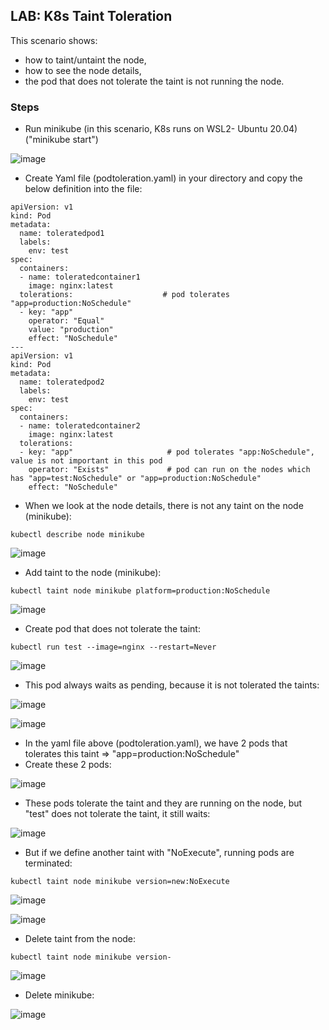 ## LAB: K8s Taint Toleration

This scenario shows:
- how to taint/untaint the node,
- how to see the node details,
- the pod that does not tolerate the taint is not running the node.


### Steps

- Run minikube  (in this scenario, K8s runs on WSL2- Ubuntu 20.04) ("minikube start")

![image](https://user-images.githubusercontent.com/10358317/153183333-371fe598-d5a4-4b86-9b5d-9e33f35063cc.png)

- Create Yaml file (podtoleration.yaml) in your directory and copy the below definition into the file:

``` 
apiVersion: v1
kind: Pod
metadata:
  name: toleratedpod1
  labels:
    env: test
spec:
  containers:
  - name: toleratedcontainer1
    image: nginx:latest
  tolerations:                    # pod tolerates "app=production:NoSchedule"
  - key: "app"
    operator: "Equal"
    value: "production"
    effect: "NoSchedule"
---
apiVersion: v1
kind: Pod
metadata:
  name: toleratedpod2
  labels:
    env: test
spec:
  containers:
  - name: toleratedcontainer2
    image: nginx:latest
  tolerations:
  - key: "app"                     # pod tolerates "app:NoSchedule", value is not important in this pod
    operator: "Exists"             # pod can run on the nodes which has "app=test:NoSchedule" or "app=production:NoSchedule"
    effect: "NoSchedule" 
```

- When we look at the node details, there is not any taint on the node (minikube):
```
kubectl describe node minikube
```
![image](https://user-images.githubusercontent.com/10358317/153669930-0ef1e295-f11d-49a3-9df0-4caae0a43349.png)

- Add taint to the node (minikube):
```
kubectl taint node minikube platform=production:NoSchedule
```
![image](https://user-images.githubusercontent.com/10358317/153670171-a5c3366b-c996-4d45-acd3-33dada7222b8.png)

- Create pod that does not tolerate the taint:
```
kubectl run test --image=nginx --restart=Never
```
![image](https://user-images.githubusercontent.com/10358317/153670451-f7a2657b-9c34-413e-8a00-b4c5f645e088.png)

- This pod always waits as pending, because it is not tolerated the taints:

![image](https://user-images.githubusercontent.com/10358317/153670590-3477dd11-d328-4291-96fa-8b811a301037.png)

![image](https://user-images.githubusercontent.com/10358317/153670825-0c2e7736-0d1c-4b97-be57-0fbae607ccc6.png)


- In the yaml file above (podtoleration.yaml), we have 2 pods that tolerates this taint => "app=production:NoSchedule"
- Create these 2 pods:

![image](https://user-images.githubusercontent.com/10358317/153671055-2bf48e13-abbe-46dd-8dd6-14274109a503.png)

- These pods tolerate the taint and they are running on the node, but "test" does not tolerate the taint, it still waits:

![image](https://user-images.githubusercontent.com/10358317/153671160-c96e5084-4314-486b-9d57-850acf63e973.png)

- But if we define another taint with "NoExecute", running pods are terminated:
```
kubectl taint node minikube version=new:NoExecute
```
![image](https://user-images.githubusercontent.com/10358317/153671667-f5901893-9a9b-4f59-b482-30639432c0af.png)

![image](https://user-images.githubusercontent.com/10358317/153672106-436e0268-82e1-40da-990f-9d98fbfd44ca.png)

- Delete taint from the node:
```
kubectl taint node minikube version-
```
![image](https://user-images.githubusercontent.com/10358317/153672236-97528ceb-aedd-4bb4-b8b1-172215027237.png)

- Delete minikube:

![image](https://user-images.githubusercontent.com/10358317/153672400-2d2b7843-5acb-4e8a-8a3b-5aef04dc2a80.png)
